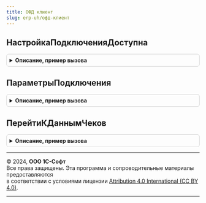 ```yaml
---
title: ОФД клиент
slug: erp-uh/офд-клиент
---
```



## НастройкаПодключенияДоступна
<details style="margin: 1em 0; padding: 0.5em; border: 1px solid #ccc; border-radius: 6px;">

<summary style="font-weight: bold; cursor: pointer;">Описание, пример вызова</summary>

```bsl

// Определяет доступность использования функциональности настройки подключения
// и параметров кассы на основании прав доступа пользователя.
//
// Возвращаемое значение:
//  Булево - если Истина, настройка подключения доступна.
//
Функция НастройкаПодключенияДоступна() Экспорт
```

Пример вызова
```bsl
Результат = ОФДКлиент.НастройкаПодключенияДоступна() 
```
</details>

## ПараметрыПодключения
<details style="margin: 1em 0; padding: 0.5em; border: 1px solid #ccc; border-radius: 6px;">

<summary style="font-weight: bold; cursor: pointer;">Описание, пример вызова</summary>

```bsl

// Открывает форму настройки подключения к ОФД.
//
// Параметры:
//  НастройкиПодключения - Структура - параметры настройки подключения к ОФД:
//    * Касса - ОпределяемыйТип.КассаОФДБИП - Касса для которой выполняется настройка параметров подключения.
//  ОписаниеОповещения - ОписаниеОповещения, Неопределено - оповещение, которое
//    необходимо вызвать после завершения работы с параметрами подключения.
//
Процедура ПараметрыПодключения( Экспорт
```

Пример вызова
```bsl
ОФДКлиент.ПараметрыПодключения();
```
</details>

## ПерейтиКДаннымЧеков
<details style="margin: 1em 0; padding: 0.5em; border: 1px solid #ccc; border-radius: 6px;">

<summary style="font-weight: bold; cursor: pointer;">Описание, пример вызова</summary>

```bsl

// Открывает форму данных чеков по документу.
//
// Параметры:
//   Документ - ОпределяемыйТип.ДокументОФДБИП - документ созданный по данным сервиса ОФД;
//
Процедура ПерейтиКДаннымЧеков(Документ) Экспорт
```

Пример вызова
```bsl
ОФДКлиент.ПерейтиКДаннымЧеков(Документ) 
```
</details>

---

© 2024, **ООО 1С-Софт**  
Все права защищены. Эта программа и сопроводительные материалы предоставляются  
в соответствии с условиями лицензии [Attribution 4.0 International (CC BY 4.0)](https://creativecommons.org/licenses/by/4.0/legalcode).

---
